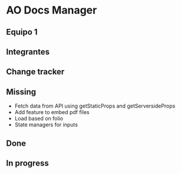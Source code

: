 # AO Docs Manager
## Equipo 1

## Integrantes

## Change tracker

## Missing
- Fetch data from API using getStaticProps and getServersideProps
- Add feature to embed pdf files
- Load based on folio
- State managers for inputs


## Done

## In progress